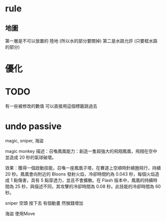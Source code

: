 # rule
## 地圖
第一層是不可以放置的 陸地 (所以水的部分要關掉)
第二是水路允許 (只要框水路的部分)


# 優化

# TODO
有一些被修改的數值 可以直接用這個標籤跳過去


# undo passive
magic, sniper, 海盜

magic monkey 
描述：召喚鳳凰能力：創造一隻超強大的飛翔鳳凰，飛翔在空中並造成 20 秒的氣球破壞。

效果：獲得一個啟動技能，召喚一座鳳凰子塔，在賽道上空順時針繞圈飛行，持續 20 秒。鳳凰會向附近的 Bloons 發射火焰，冷卻時間約為 0.043 秒，每個火焰造成 1 點傷害，具有 5 點穿透力，並且不會擴散。在 Flash 版本中，鳳凰的持續時間為 25 秒，與描述不同，其攻擊的冷卻時間為 0.08 秒。此技能的冷卻時間為 60 秒。

sniper 
空頭 按下去 有個動畫 然猴錢增加


海盜 使用Move